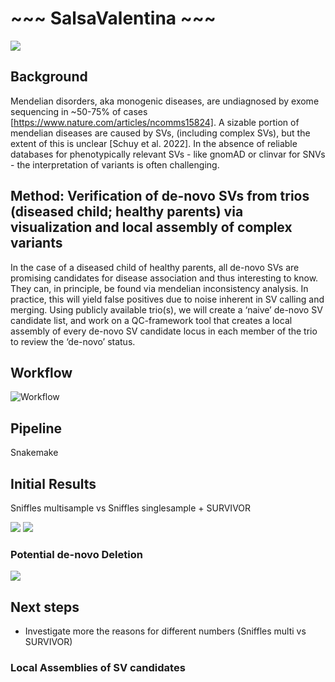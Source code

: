 # ~~~ SalsaValentina ~~~

<img src="https://github.com/collaborativebioinformatics/SVHack_Mendelian/blob/main/salsa5.png?raw=true">


## Background
Mendelian disorders, aka monogenic diseases, are undiagnosed by exome sequencing in ~50-75% of cases [https://www.nature.com/articles/ncomms15824]. A sizable portion of mendelian diseases are caused by SVs, (including complex SVs), but the extent of this is unclear [Schuy et al. 2022]. In the absence of reliable databases for phenotypically relevant SVs - like gnomAD or clinvar for SNVs - the interpretation of variants is often challenging. 


## Method: Verification of de-novo SVs from trios (diseased child; healthy parents) via visualization and local assembly of complex variants

In the case of a diseased child of healthy parents, all de-novo SVs are promising candidates for disease association and thus interesting to know. They can, in principle, be found via mendelian inconsistency analysis. 
In practice, this will yield false positives due to noise inherent in SV calling and merging. Using publicly available trio(s), we will create a ‘naive’ de-novo SV candidate list, and work on a QC-framework tool that creates a local assembly of every de-novo SV candidate locus in each member of the trio to review the ‘de-novo’ status. 

## Workflow
![Workflow](https://github.com/collaborativebioinformatics/SVHack_Mendelian/assets/24875399/6bc8a877-4fc5-4fde-8ac4-567f9d2565c3)




## Pipeline

Snakemake 


## Initial Results

Sniffles multisample vs Sniffles singlesample + SURVIVOR

<img src="https://github.com/collaborativebioinformatics/SVHack_Mendelian/blob/main/sniffles.png?raw=true">

<img src="https://github.com/collaborativebioinformatics/SVHack_Mendelian/blob/main/survivor.png?raw=true">

### Potential de-novo Deletion

<img src="https://github.com/collaborativebioinformatics/SVHack_Mendelian/blob/main/de_novo.png?raw=true">


## Next steps

- Investigate more the reasons for different numbers (Sniffles multi vs SURVIVOR)

### Local Assemblies of SV candidates
